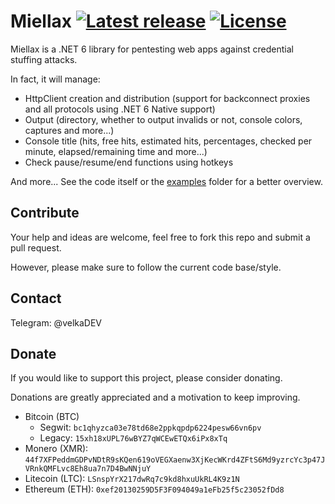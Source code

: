 # Miellax [![Latest release](https://img.shields.io/github/v/release/Laiteux/Miellax?color=blue&style=flat-square)](https://github.com/Laiteux/Miellax/releases) [![License](https://img.shields.io/github/license/Laiteux/Miellax?color=blue&style=flat-square)](https://github.com/Laiteux/Miellax/blob/v3/LICENSE)

Miellax is a .NET 6 library for pentesting web apps against credential stuffing attacks.

In fact, it will manage:
- HttpClient creation and distribution (support for backconnect proxies and all protocols using .NET 6 Native support)
- Output (directory, whether to output invalids or not, console colors, captures and more...)
- Console title (hits, free hits, estimated hits, percentages, checked per minute, elapsed/remaining time and more...)
- Check pause/resume/end functions using hotkeys

And more... See the code itself or the [examples](https://github.com/Laiteux/Miellax/blob/v3/examples) folder for a better overview.

## Contribute

Your help and ideas are welcome, feel free to fork this repo and submit a pull request.

However, please make sure to follow the current code base/style.

## Contact

Telegram: @velkaDEV

## Donate

If you would like to support this project, please consider donating.

Donations are greatly appreciated and a motivation to keep improving.

- Bitcoin (BTC) 
    - Segwit: `bc1qhyzca03e78td68e2ppkqpdp6224pesw66vn6pv`
    - Legacy: `15xh18xUPL76wBYZ7qWCEwETQx6iPx8xTq`
- Monero (XMR): `44f7XFPeddmGDPvNDtR9sKQen619oVEGXaenw3XjKecWKrd4ZFtS6Md9yzrcYc3p47JVRnkQMFLvc8Eh8ua7n7D4BwNNjuY` 
- Litecoin (LTC): `LSnspYrX217dwRq7c9kd8hxuUkRL4K9z1N`
- Ethereum (ETH): `0xef20130259D5F3F094049a1eFb25f5c23052fDd8`